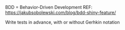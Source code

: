 BDD = Behavior-Driven Development 
REF: https://jakubsobolewski.com/blog/bdd-shiny-feature/

Write tests in advance, with or without Gerhkin notation
